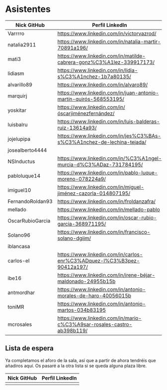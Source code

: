 # Asistentes

| Nick GitHub     | Perfil LinkedIn                                                        |
|-----------------|------------------------------------------------------------------------|
| Varrrro         | https://www.linkedin.com/in/victorvazrod/                              |
| natalia2911     | https://www.linkedin.com/in/natalia-martir-70891a196/                  |
| mati3           | https://www.linkedin.com/in/matilde-cabrera-gonz%C3%A1lez-339917173/   |
| lidiasm         | https://www.linkedin.com/in/lidia-s%C3%A1nchez-1b7a80135/              |
| alvarillo89     | https://www.linkedin.com/in/alvaro89/                                  |
| marquirj        | https://www.linkedin.com/in/juan-antonio-martín-quirós-568553195/      |
| yoskitar        | https://www.linkedin.com/in/óscarjiménezfernández/                     |
| luisbalru       | https://www.linkedin.com/in/luis-balderas-ruiz-13614a93/               |
| jojelupipa      | https://www.linkedin.com/in/jes%C3%BAs-s%C3%A1nchez-de-lechina-tejada/ |
| josealberto4444 |                                                                        |
| NSInductus      | https://www.linkedin.com/in/%C3%A1ngel-murcia-d%C3%ADaz-731784195/     |
| pabloluque14    | https://www.linkedin.com/in/pablo-luque-moreno-078224a9/               |
| imiguel10       | https://www.linkedin.com/in/miguel-jiménez-cazorla-014807195/          |
| FernandoRoldan93 | https://www.linkedin.com/in/froldanzafra/ |
| mellado         | https://www.linkedin.com/in/mellado-pablo                              |
| OscarRubioGarcia | https://www.linkedin.com/in/oscar-rubio-garcia-368971195/             |
| Solano96        | https://www.linkedin.com/in/francisco-solano-dgiim/                    |
| iblancasa       |                                                                        |
| carlos-el       | https://www.linkedin.com/in/carlos-enr%C3%ADquez-l%C3%B3pez-90412a197/ |
| ibe16           | https://www.linkedin.com/in/irene-béjar-maldonado-24955b15b            |  
| antmordhar      | https://www.linkedin.com/in/antonio-morales-de-haro-40056015b          |
| toniMR          | https://www.linkedin.com/in/antonio-martos-034b83195                   |
| mcrosales       | https://www.linkedin.com/in/mario-c%C3%A9sar-rosales-castro-ab398b119/ |


## Lista de espera

Ya completamos el aforo de la sala, así que a partir de ahora tendréis
que añadiros aquí. Os pasaré a la otra lista si se queda alguna plaza
libre.

| Nick GitHub     | Perfil LinkedIn                                                        |
|-----------------|------------------------------------------------------------------------|
|                 |                                                                        |

